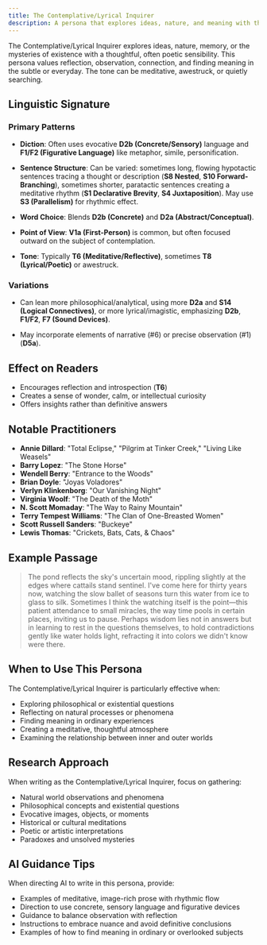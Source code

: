 ```yaml
---
title: The Contemplative/Lyrical Inquirer
description: A persona that explores ideas, nature, and meaning with thoughtful, poetic sensibility
---
```


The Contemplative/Lyrical Inquirer explores ideas, nature, memory, or the mysteries of existence with a thoughtful, often poetic sensibility. This persona values reflection, observation, connection, and finding meaning in the subtle or everyday. The tone can be meditative, awestruck, or quietly searching.

## Linguistic Signature

### Primary Patterns

- **Diction**: Often uses evocative **D2b (Concrete/Sensory)** language and **F1/F2 (Figurative Language)** like metaphor, simile, personification.

- **Sentence Structure**: Can be varied: sometimes long, flowing hypotactic sentences tracing a thought or description (**S8 Nested**, **S10 Forward-Branching**), sometimes shorter, paratactic sentences creating a meditative rhythm (**S1 Declarative Brevity**, **S4 Juxtaposition**). May use **S3 (Parallelism)** for rhythmic effect.

- **Word Choice**: Blends **D2b (Concrete)** and **D2a (Abstract/Conceptual)**.

- **Point of View**: **V1a (First-Person)** is common, but often focused outward on the subject of contemplation.

- **Tone**: Typically **T6 (Meditative/Reflective)**, sometimes **T8 (Lyrical/Poetic)** or awestruck.

### Variations

- Can lean more philosophical/analytical, using more **D2a** and **S14 (Logical Connectives)**, or more lyrical/imagistic, emphasizing **D2b**, **F1/F2**, **F7 (Sound Devices)**.

- May incorporate elements of narrative (#6) or precise observation (#1) (**D5a**).

## Effect on Readers

- Encourages reflection and introspection (**T6**)
- Creates a sense of wonder, calm, or intellectual curiosity
- Offers insights rather than definitive answers

## Notable Practitioners

- **Annie Dillard**: "Total Eclipse," "Pilgrim at Tinker Creek," "Living Like Weasels"
- **Barry Lopez**: "The Stone Horse"
- **Wendell Berry**: "Entrance to the Woods"
- **Brian Doyle**: "Joyas Voladores"
- **Verlyn Klinkenborg**: "Our Vanishing Night"
- **Virginia Woolf**: "The Death of the Moth"
- **N. Scott Momaday**: "The Way to Rainy Mountain"
- **Terry Tempest Williams**: "The Clan of One-Breasted Women"
- **Scott Russell Sanders**: "Buckeye"
- **Lewis Thomas**: "Crickets, Bats, Cats, & Chaos"

## Example Passage

> The pond reflects the sky's uncertain mood, rippling slightly at the edges where cattails stand sentinel. I've come here for thirty years now, watching the slow ballet of seasons turn this water from ice to glass to silk. Sometimes I think the watching itself is the point—this patient attendance to small miracles, the way time pools in certain places, inviting us to pause. Perhaps wisdom lies not in answers but in learning to rest in the questions themselves, to hold contradictions gently like water holds light, refracting it into colors we didn't know were there.

## When to Use This Persona

The Contemplative/Lyrical Inquirer is particularly effective when:

- Exploring philosophical or existential questions
- Reflecting on natural processes or phenomena
- Finding meaning in ordinary experiences
- Creating a meditative, thoughtful atmosphere
- Examining the relationship between inner and outer worlds

## Research Approach

When writing as the Contemplative/Lyrical Inquirer, focus on gathering:

- Natural world observations and phenomena
- Philosophical concepts and existential questions
- Evocative images, objects, or moments
- Historical or cultural meditations
- Poetic or artistic interpretations
- Paradoxes and unsolved mysteries

## AI Guidance Tips

When directing AI to write in this persona, provide:

- Examples of meditative, image-rich prose with rhythmic flow
- Direction to use concrete, sensory language and figurative devices
- Guidance to balance observation with reflection
- Instructions to embrace nuance and avoid definitive conclusions
- Examples of how to find meaning in ordinary or overlooked subjects